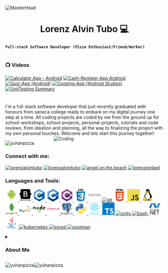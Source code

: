 ![MasterHead](https://res.cloudinary.com/dusfrwsg5/image/upload/v1701644364/4910984_tjhazl.gif)

<h1 align="center" role="heading" > Lorenz Alvin Tubo 💻 </h1>

**`Full-stack Software Developer (Pizza Enthusiast/Friend/Worker)`**

#

### 📺 Videos

<!-- BEGIN YOUTUBE-CARDS -->
[![Calculator App - Android](https://ytcards.demolab.com/?id=hQKXNuiILe4&title=Calculator+App+-+Android&lang=en&timestamp=1704666954&background_color=%230d1117&title_color=%23ffffff&stats_color=%23dedede&max_title_lines=1&width=250&border_radius=5 "Calculator App - Android")](https://www.youtube.com/watch?v=hQKXNuiILe4)
[![Cash-Register-App Android](https://ytcards.demolab.com/?id=PC6FbOyQacc&title=Cash-Register-App+Android&lang=en&timestamp=1704666950&background_color=%230d1117&title_color=%23ffffff&stats_color=%23dedede&max_title_lines=1&width=250&border_radius=5 "Cash-Register-App Android")](https://www.youtube.com/watch?v=PC6FbOyQacc)
[![Quiz-App (Android)](https://ytcards.demolab.com/?id=Pc6ORjHZ6VM&title=Quiz-App+%28Android%29&lang=en&timestamp=1704666947&background_color=%230d1117&title_color=%23ffffff&stats_color=%23dedede&max_title_lines=1&width=250&border_radius=5 "Quiz-App (Android)")](https://www.youtube.com/watch?v=Pc6ORjHZ6VM)
[![Cooking-App (Android Studios)](https://ytcards.demolab.com/?id=83ALOBbmoWk&title=Cooking-App+%28Android+Studios%29&lang=en&timestamp=1704666945&background_color=%230d1117&title_color=%23ffffff&stats_color=%23dedede&max_title_lines=1&width=250&border_radius=5 "Cooking-App (Android Studios)")](https://www.youtube.com/watch?v=83ALOBbmoWk)
[![UnitTesting Summary](https://ytcards.demolab.com/?id=PS0SsFcted8&title=UnitTesting+Summary&lang=en&timestamp=1704666942&background_color=%230d1117&title_color=%23ffffff&stats_color=%23dedede&max_title_lines=1&width=250&border_radius=5 "UnitTesting Summary")](https://www.youtube.com/watch?v=PS0SsFcted8)
<!-- END YOUTUBE-CARDS -->

#

I'm a full-stack software developer that just recently graduated with honours from seneca college ready to embark on my digital journey one step at a time. All coding projects are coded by me from the ground up for school-workshops, school-projects, personal-projects, tutorials and code reviews, from ideation and planning, all the way to finalizing the project with my own personal touches. Welcome and lets start this journey together!
<img align="right" alt="Coding" width="350" src="https://res.cloudinary.com/dusfrwsg5/image/upload/v1701644990/pixels-neon_hacf8g.gif">
<p align="left"> <img src="https://komarev.com/ghpvc/?username=yuhanpizza&label=Profile%20views&color=0e75b6&style=flat" alt="yuhanpizza" /> </p>

<h3 align="left" role="heading">Connect with me:</h3>
<p align="left">
<a href="https://lorenzalvintubo@gmail.com" target="blank"><img align="center" src="https://raw.githubusercontent.com/rahuldkjain/github-profile-readme-generator/master/src/images/icons/Social/google.svg" alt="lorenzalvintubo" height="30" width="40"/></a>
<a href="https://linkedin.com/in/lorenzalvintubo" target="blank"><img align="center" src="https://raw.githubusercontent.com/rahuldkjain/github-profile-readme-generator/master/src/images/icons/Social/linked-in-alt.svg" alt="lorenzalvintubo" height="30" width="40" /></a>
<a href="https://fb.com/angel.on.the.beach" target="blank"><img align="center" src="https://raw.githubusercontent.com/rahuldkjain/github-profile-readme-generator/master/src/images/icons/Social/facebook.svg" alt="angel.on.the.beach" height="30" width="40" /></a>
<a href="https://instagram.com/lorenzoinked" target="blank"><img align="center" src="https://raw.githubusercontent.com/rahuldkjain/github-profile-readme-generator/master/src/images/icons/Social/instagram.svg" alt="lorenzoinked" height="30" width="40" /></a>
</p>

<h3 align="left" role="heading">Languages and Tools:</h3>
<p align="left"> <a href="https://developer.android.com" target="_blank" rel="noreferrer"> <img src="https://raw.githubusercontent.com/devicons/devicon/master/icons/android/android-original-wordmark.svg" alt="android" width="40" height="40"/> </a> <a href="https://getbootstrap.com" target="_blank" rel="noreferrer"> <img src="https://raw.githubusercontent.com/devicons/devicon/master/icons/bootstrap/bootstrap-plain-wordmark.svg" alt="bootstrap" width="40" height="40"/> </a> <a href="https://www.cprogramming.com/" target="_blank" rel="noreferrer"> <img src="https://raw.githubusercontent.com/devicons/devicon/master/icons/c/c-original.svg" alt="c" width="40" height="40"/> </a> <a href="https://www.w3schools.com/cpp/" target="_blank" rel="noreferrer"> <img src="https://raw.githubusercontent.com/devicons/devicon/master/icons/cplusplus/cplusplus-original.svg" alt="cplusplus" width="40" height="40"/> </a> <a href="https://www.w3schools.com/cs/" target="_blank" rel="noreferrer"> <img src="https://raw.githubusercontent.com/devicons/devicon/master/icons/csharp/csharp-original.svg" alt="csharp" width="40" height="40"/> </a> <a href="https://www.w3schools.com/css/" target="_blank" rel="noreferrer"> <img src="https://raw.githubusercontent.com/devicons/devicon/master/icons/css3/css3-original-wordmark.svg" alt="css3" width="40" height="40"/> </a> <a href="https://expressjs.com" target="_blank" rel="noreferrer"> <img src="https://raw.githubusercontent.com/devicons/devicon/master/icons/express/express-original-wordmark.svg" alt="express" width="40" height="40"/> </a> <a href="https://git-scm.com/" target="_blank" rel="noreferrer"> <img src="https://www.vectorlogo.zone/logos/git-scm/git-scm-icon.svg" alt="git" width="40" height="40"/> </a> <a href="https://www.w3.org/html/" target="_blank" rel="noreferrer"> <img src="https://raw.githubusercontent.com/devicons/devicon/master/icons/html5/html5-original-wordmark.svg" alt="html5" width="40" height="40"/> </a> <a href="https://developer.mozilla.org/en-US/docs/Web/JavaScript" target="_blank" rel="noreferrer"> <img src="https://raw.githubusercontent.com/devicons/devicon/master/icons/javascript/javascript-original.svg" alt="javascript" width="40" height="40"/> </a> <a href="https://www.linux.org/" target="_blank" rel="noreferrer"> <img src="https://raw.githubusercontent.com/devicons/devicon/master/icons/linux/linux-original.svg" alt="linux" width="40" height="40"/> </a> <a href="https://www.mongodb.com/" target="_blank" rel="noreferrer"> <img src="https://raw.githubusercontent.com/devicons/devicon/master/icons/mongodb/mongodb-original-wordmark.svg" alt="mongodb" width="40" height="40"/> </a> <a href="https://www.mysql.com/" target="_blank" rel="noreferrer"> <img src="https://raw.githubusercontent.com/devicons/devicon/master/icons/mysql/mysql-original-wordmark.svg" alt="mysql" width="40" height="40"/> </a> <a href="https://nodejs.org" target="_blank" rel="noreferrer"> <img src="https://raw.githubusercontent.com/devicons/devicon/master/icons/nodejs/nodejs-original-wordmark.svg" alt="nodejs" width="40" height="40"/> </a> <a href="https://www.oracle.com/" target="_blank" rel="noreferrer"> <img src="https://raw.githubusercontent.com/devicons/devicon/master/icons/oracle/oracle-original.svg" alt="oracle" width="40" height="40"/> </a> <a href="https://www.postgresql.org" target="_blank" rel="noreferrer"> <img src="https://raw.githubusercontent.com/devicons/devicon/master/icons/postgresql/postgresql-original-wordmark.svg" alt="postgresql" width="40" height="40"/> </a> <a href="https://www.python.org" target="_blank" rel="noreferrer"> <img src="https://raw.githubusercontent.com/devicons/devicon/master/icons/python/python-original.svg" alt="python" width="40" height="40"/> </a> <a href="https://reactjs.org/" target="_blank" rel="noreferrer"> <img src="https://raw.githubusercontent.com/devicons/devicon/master/icons/react/react-original-wordmark.svg" alt="react" width="40" height="40"/> </a> <a href="https://www.typescriptlang.org/" target="_blank" rel="noreferrer"> <img src="https://raw.githubusercontent.com/devicons/devicon/master/icons/typescript/typescript-original.svg" alt="typescript" width="40" height="40"/> </a> <a href="https://unity.com/" target="_blank" rel="noreferrer"> <img src="https://www.vectorlogo.zone/logos/unity3d/unity3d-icon.svg" alt="unity" width="40" height="40"/><a href="https://www.gnu.org/software/bash/" target="_blank" rel="noreferrer"> <img src="https://www.vectorlogo.zone/logos/gnu_bash/gnu_bash-icon.svg" alt="bash" width="40" height="40"/> </a><a href="https://dotnet.microsoft.com/" target="_blank" rel="noreferrer"> <img src="https://raw.githubusercontent.com/devicons/devicon/master/icons/dot-net/dot-net-original-wordmark.svg" alt="dotnet" width="40" height="40"/> </a> <a href="https://www.java.com" target="_blank" rel="noreferrer"> <img src="https://raw.githubusercontent.com/devicons/devicon/master/icons/java/java-original.svg" alt="java" width="40" height="40"/> </a> <a href="https://kubernetes.io" target="_blank" rel="noreferrer"> <img src="https://www.vectorlogo.zone/logos/kubernetes/kubernetes-icon.svg" alt="kubernetes" width="40" height="40"/> </a> <a href="https://www.microsoft.com/en-us/sql-server" target="_blank" rel="noreferrer"> <img src="https://www.svgrepo.com/show/303229/microsoft-sql-server-logo.svg" alt="mssql" width="40" height="40"/> </a> <a href="https://postman.com" target="_blank" rel="noreferrer"> <img src="https://www.vectorlogo.zone/logos/getpostman/getpostman-icon.svg" alt="postman" width="40" height="40"/> </a> <a href="https://www.python.org" target="_blank" rel="noreferrer"> </a> </p>


<div align="display: flex; align-items: left;">
<details align="left">
<summary><h3 role="heading" >About Me</h3></summary>
<p>Lorenz is an enthusiastic and open-minded individual with a diverse background and a wealth of experiences that have shaped his journey. He holds a Bachelor of Mass Communication degree from Holy Name University, graduating with distinction in 2016.</p>

<p>In addition to his communication degree, Lorenz recently graduated with honors, earning a diploma in Computer Programming from Seneca College in 2022. During his academic pursuits in computer programming, Lorenz built on his passion for knowledge and technology. Prior to his time at Seneca, he ventured into the hospitality industry, accumulating a lustrum's worth of valuable experience in hotel reception and food and beverage services. His career took an international turn as he secured a position as a supervisor overseeing baking and lamination processes at FGF Brands Inc. in Canada.</p>

<p>In 2021, Lorenz relocated to Farnham, Quebec, where he embraced a new role as a shipping supervisor at Lanart Rugs. Here, he contributed to a company dedicated to delivering unique and high-quality products that enhance everyday life.</p>

<p>Lorenz's educational achievements in both communication and computer programming have not only expanded his skill set but have also prepared him for a promising future in the technology sector. With his diverse experiences and recent graduation, he is well-equipped to make significant contributions to any organization or project in the field.</p>

</details>
</div>
<div style="display: flex; align-items: center; ">
<p><img align="left" src="https://github-readme-streak-stats.herokuapp.com/?user=yuhanpizza&" alt="yuhanpizza" /></p>
<p><img align="left" src="https://github-readme-stats.vercel.app/api/top-langs?username=yuhanpizza&show_icons=true&locale=en&layout=compact" alt="yuhanpizza" /></p>
</div>
